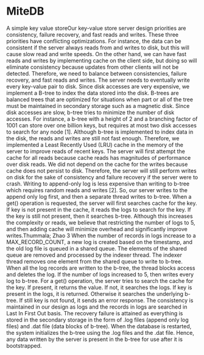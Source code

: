 MiteDB
======
A simple key value storeOur key-value store server design priorities are consistency, failure recovery, and fast reads and writes. These 
three priorities have conflicting optimizations. For instance, the data can be consistent if the server always reads from 
and writes to disk, but this will cause slow read and write speeds. On the other hand, we can have fast reads and writes 
by implementing cache on the client side, but doing so will eliminate consistency because updates from other clients 
will not be detected. Therefore, we need to balance between consistencies, failure recovery, and fast reads and writes.
The server needs to eventually write every key-value pair to disk. Since disk accesses are very expensive, 
we implement a B-tree to index the data stored into the disk. B-trees are balanced trees that are optimized for situations 
when part or all of the tree must be maintained in secondary storage such as a magnetic disk. Since disk accesses are 
slow, b-tree tries to minimize the number of disk accesses. For instance, a b-tree with a height of 2 and a branching 
factor of 1001 can store over one billion keys, but requires at most two disk accesses to search for any node [1].
Although b-tree is implemented to index data in the disk, the reads and writes are still not fast enough. 
Therefore, we implemented a Least Recently Used (LRU) cache in the memory of the server to improve reads of 
recent keys. The server will first attempt the cache for all reads because cache reads has magnitudes of performance 
over disk reads. We did not depend on the cache for the writes because cache does not persist to disk. Therefore, the 
server will still perform writes on disk for the sake of consistency and failure recovery if the server were to crash.
Writing to append-only log is less expensive than writing to b-tree which requires random reads and writes 
[2]. So, our server writes to the append only log first, and then a separate thread writes to b-tree.
When a get() operation is requested, the server will first searches cache for the key. If key is not present in 
the cache, it reads the logs to search for the key. If the key is still not present, then it searches b-tree. Although this 
increases the complexity or reads, we believe that restricting the number of logs to 5, and then adding cache will 
minimize overhead and significantly improve writes.Thummala; Zhao 3
When the number of records in logs increase to a MAX_RECORD_COUNT, a new log is created based on 
the timestamp, and the old log file is queued in a shared queue. The elements of the shared queue are removed and 
processed by the indexer thread. The indexer thread removes one element from the shared queue to write to b-tree. 
When all the log records are written to the b-tree, the thread blocks access and deletes the log. If the number of logs 
increased to 5, then writes every log to b-tree.
For a get() operation, the server tries to search the cache for the key. If present, it returns the value. If not, it 
searches the logs. If key is present in the logs, it is returned. Otherwise it searches the underlying b-tree. If still key is 
not found, it sends an error response.
The consistency is maintained in our design as logs and the records in logs are searched in Last In First Out 
basis. The recovery failure is attained as everything is stored in the secondary storage in the form of .log files (append 
only log files) and .dat file (data blocks of b-tree). When the database is restarted, the system initializes the b-tree 
using the .log files and the .dat file. Hence, any data written by the server is present in the b-tree for use after it is 
bootstrapped.
